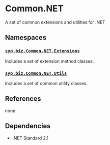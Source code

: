 Common.NET
==========
A set of common extensions and utilities for .NET

Namespaces
-----------
### [`syp.biz.Common.NET.Extensions`](https://github.com/sypbiz/Common.NET/tree/main/syp.biz.Common.NET/Extensions)
Includes a set of extension method classes.

### [`syp.biz.Common.NET.Utils`](https://github.com/sypbiz/Common.NET/tree/main/syp.biz.Common.NET/Utils)
Includes a set of common utility classes.

References
----------
none

Dependencies
------------
- .NET Standard 2.1